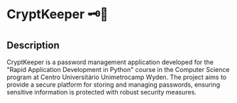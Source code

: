 # CryptKeeper 🗝️🏦

## Description

CryptKeeper is a password management application developed for the "Rapid Application Development in Python" course in the Computer Science program at Centro Universitário Unimetrocamp Wyden. The project aims to provide a secure platform for storing and managing passwords, ensuring sensitive information is protected with robust security measures.
